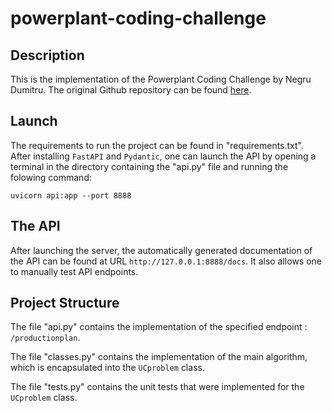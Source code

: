 # powerplant-coding-challenge

## Description

This is the implementation of the Powerplant Coding Challenge by Negru Dumitru. The original Github repository can be found [here](https://github.com/gem-spaas/powerplant-coding-challenge).

## Launch

The requirements to run the project can be found in "requirements.txt". After installing `FastAPI` and `Pydantic`, one can launch the API by opening a terminal in the directory containing the "api.py" file and running the folowing command:

`uvicorn api:app --port 8888`

## The API

After launching the server, the automatically generated documentation of the API can be found at URL `http://127.0.0.1:8888/docs`. It also allows one to manually test API endpoints.

## Project Structure

The file "api.py" contains the implementation of the specified endpoint : `/productionplan`.

The file "classes.py" contains the implementation of the main algorithm, which is encapsulated into the `UCproblem` class.

The file "tests.py" contains the unit tests that were implemented for the `UCproblem` class.

